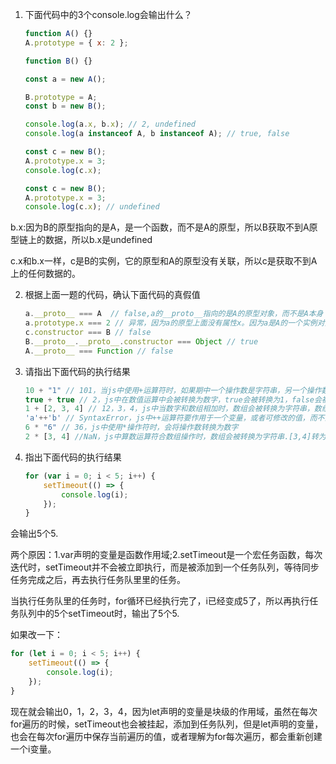 1. 下面代码中的3个console.log会输出什么？
   
   ```js
   function A() {}
   A.prototype = { x: 2 };
   
   function B() {}
   
   const a = new A();
   
   B.prototype = A;
   const b = new B();
   
   console.log(a.x, b.x); // 2, undefined
   console.log(a instanceof A, b instanceof A); // true, false
   
   const c = new B();
   A.prototype.x = 3;
   console.log(c.x);
   
   const c = new B();
   A.prototype.x = 3;
   console.log(c.x); // undefined
   ```

b.x:因为B的原型指向的是A，是一个函数，而不是A的原型，所以B获取不到A原型链上的数据，所以b.x是undefined

c.x和b.x一样，c是B的实例，它的原型和A的原型没有关联，所以c是获取不到A上的任何数据的。

2. 根据上面一题的代码，确认下面代码的真假值
   
   ```js
   a.__proto__ === A  // false,a的__proto__指向的是A的原型对象，而不是A本身
   a.prototype.x === 2 // 异常，因为a的原型上面没有属性x。因为a是A的一个实例对象，而不是A的构函数或者原型对象。实例要访问原型属性，要使用__proto__
   c.constructor === B // false
   B.__proto__.__proto__.constructor === Object // true
   A.__proto__ === Function // false
   ```

3. 请指出下面代码的执行结果
   
   ```js
   10 + "1" // 101，当js中使用+运算符时，如果期中一个操作数是字符串，另一个操作数会被转换为字符串进行拼接
   true + true // 2，js中在数值运算中会被转换为数字，true会被转换为1，false会被转换为0
   1 + [2, 3, 4] // 12，3，4，js中当数字和数组相加时，数组会被转换为字符串，数组[2,3,4]会被转换SyntaxError
   'a'++'b' // SyntaxError，js中++运算符要作用于一个变量，或者可修改的值，而不能作用于字符串。再就是两个字符串之间不能直接使用++运算符
   6 * "6" // 36，js中使用*操作符时，会将操作数转换为数字
   2 * [3, 4] //NaN，js中算数运算符合数组操作时，数组会被转换为字符串.[3,4]转为字符串后为'3,4',然后js将字符串'3,4'转为数字时，出现了NaN。因为字符串'3,4'之间有一个逗号，没有办法转成数字
   ```

4. 指出下面代码的执行结果
   
   ```js
   for (var i = 0; i < 5; i++) {
       setTimeout(() => {
           console.log(i);
       });
   }
   ```

会输出5个5.

两个原因：1.var声明的变量是函数作用域;2.setTimeout是一个宏任务函数，每次迭代时，setTimeout并不会被立即执行，而是被添加到一个任务队列，等待同步任务完成之后，再去执行任务队里里的任务。

当执行任务队里的任务时，for循环已经执行完了，i已经变成5了，所以再执行任务队列中的5个setTimeout时，输出了5个5.

如果改一下：

```js
for (let i = 0; i < 5; i++) {
    setTimeout(() => {
        console.log(i);
    });
}
```

现在就会输出0，1，2，3，4，因为let声明的变量是块级的作用域，虽然在每次for遍历的时候，setTimeout也会被挂起，添加到任务队列，但是let声明的变量，也会在每次for遍历中保存当前遍历的值，或者理解为for每次遍历，都会重新创建一个i变量。
